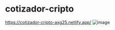 # cotizador-cripto
https://cotizador-cripto-axg25.netlify.app/
![image](https://github.com/AXG25/cotizador-cripto/assets/83779059/24db9fbd-e19d-4cd2-8f03-4ee5d85a4556)


